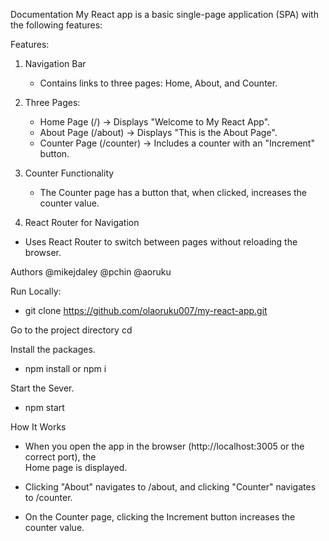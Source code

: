 Documentation
My React app is a basic single-page application (SPA) with the following features:

Features:
1. Navigation Bar

   - Contains links to three pages: Home, About, and Counter.

2. Three Pages:

   - Home Page (/) → Displays "Welcome to My React App".
   - About Page (/about) → Displays "This is the About Page".
   - Counter Page (/counter) → Includes a counter with an "Increment" button.

3. Counter Functionality

   - The Counter page has a button that, when clicked, increases the counter value.

4. React Router for Navigation

  - Uses React Router to switch between pages without reloading the browser.

Authors
@mikejdaley @pchin @aoruku

Run Locally:
   - git clone https://github.com/olaoruku007/my-react-app.git

Go to the project directory
 cd 

Install the packages.

   - npm install or npm i

Start the Sever.
   - npm start

How It Works
 - When you open the app in the browser (http://localhost:3005 or the correct port), the   
   Home page is displayed.

 - Clicking "About" navigates to /about, and clicking "Counter" navigates to /counter.

 - On the Counter page, clicking the Increment button increases the counter value.
